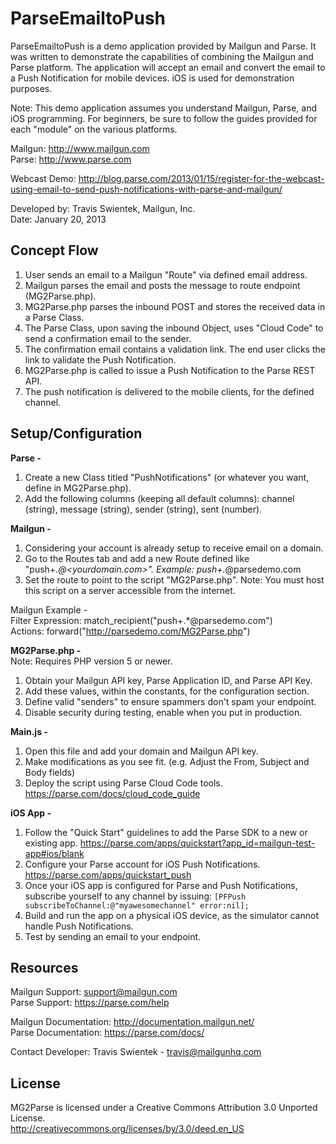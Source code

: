 ParseEmailtoPush
===========
ParseEmailtoPush is a demo application provided by Mailgun and Parse. It was written to demonstrate the capabilities of combining the Mailgun and Parse platform. The application will accept an email and convert the email to a Push Notification for mobile devices. iOS is used for demonstration purposes.  

Note: This demo application assumes you understand Mailgun, Parse, and iOS programming. For beginners, be sure to follow the guides provided for each "module" on the various platforms. 

Mailgun: http://www.mailgun.com  
Parse: http://www.parse.com  

Webcast Demo: http://blog.parse.com/2013/01/15/register-for-the-webcast-using-email-to-send-push-notifications-with-parse-and-mailgun/  

Developed by: Travis Swientek, Mailgun, Inc.  
Date: January 20, 2013


Concept Flow
--------

1. User sends an email to a Mailgun "Route" via defined email address.
2. Mailgun parses the email and posts the message to route endpoint (MG2Parse.php). 
3. MG2Parse.php parses the inbound POST and stores the received data in a Parse Class.
4. The Parse Class, upon saving the inbound Object, uses "Cloud Code" to send a confirmation email to the sender. 
5. The confirmation email contains a validation link. The end user clicks the link to validate the Push Notification. 
6. MG2Parse.php is called to issue a Push Notification to the Parse REST API.
7. The push notification is delivered to the mobile clients, for the defined channel.

Setup/Configuration
--------

**Parse -**  
1. Create a new Class titled "PushNotifications" (or whatever you want, define in MG2Parse.php).  
2. Add the following columns (keeping all default columns): channel (string), message (string), sender (string), sent (number).  


**Mailgun -**  
1. Considering your account is already setup to receive email on a domain.  
2. Go to the Routes tab and add a new Route defined like "push+.*@<yourdomain.com>". Example: push+.*@parsedemo.com  
3. Set the route to point to the script "MG2Parse.php". Note: You must host this script on a server accessible from the internet.  
  
Mailgun Example -  
Filter Expression: match_recipient("push+.*@parsedemo.com")  
Actions: forward("http://parsedemo.com/MG2Parse.php")

**MG2Parse.php -**  
Note: Requires PHP version 5 or newer.  
1. Obtain your Mailgun API key, Parse Application ID, and Parse API Key.  
2. Add these values, within the constants, for the configuration section.  
3. Define valid "senders" to ensure spammers don't spam your endpoint.  
4. Disable security during testing, enable when you put in production.  

**Main.js -**  
1. Open this file and add your domain and Mailgun API key.  
2. Make modifications as you see fit. (e.g. Adjust the From, Subject and Body fields)  
3. Deploy the script using Parse Cloud Code tools. https://parse.com/docs/cloud_code_guide  

**iOS App -**  
1. Follow the "Quick Start" guidelines to add the Parse SDK to a new or existing app. https://parse.com/apps/quickstart?app_id=mailgun-test-app#ios/blank  
2. Configure your Parse account for iOS Push Notifications. https://parse.com/apps/quickstart_push  
3. Once your iOS app is configured for Parse and Push Notifications, subscribe yourself to any channel by issuing: 
   ``[PFPush subscribeToChannel:@"myawesomechannel" error:nil];``  
4. Build and run the app on a physical iOS device, as the simulator cannot handle Push Notifications.  
5. Test by sending an email to your endpoint.  

Resources
-------
Mailgun Support: support@mailgun.com  
Parse Support: https://parse.com/help

Mailgun Documentation: http://documentation.mailgun.net/  
Parse Documentation: https://parse.com/docs/

Contact Developer: Travis Swientek - travis@mailgunhq.com

License
-------
MG2Parse is licensed under a Creative Commons Attribution 3.0 Unported License.  
http://creativecommons.org/licenses/by/3.0/deed.en_US




